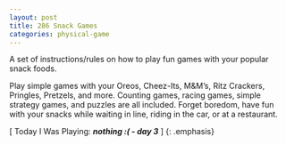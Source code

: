 ```yaml
---
layout: post
title: 286 Snack Games
categories: physical-game
---
```

A set of instructions/rules on how to play fun games with your popular snack foods.

Play simple games with your Oreos, Cheez-Its, M&M’s, Ritz Crackers, Pringles, Pretzels, and more.  Counting games, racing games, simple strategy games, and puzzles are all included.  Forget boredom, have fun with your snacks while waiting in line, riding in the car, or at a restaurant.

[ Today I Was Playing: ***nothing :( - day 3*** ]
{: .emphasis}

